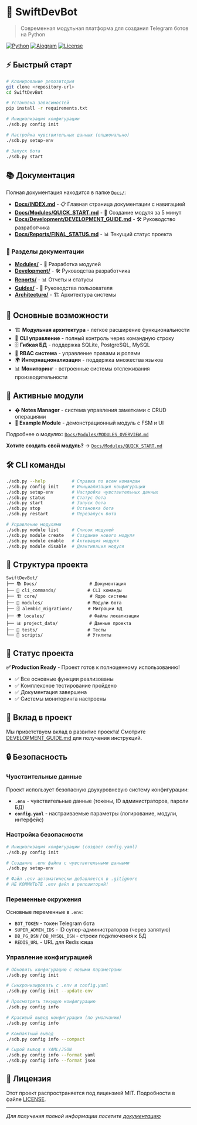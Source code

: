 # 🚀 SwiftDevBot

> Современная модульная платформа для создания Telegram ботов на Python

[![Python](https://img.shields.io/badge/Python-3.10+-blue.svg)](https://python.org)
[![Aiogram](https://img.shields.io/badge/Aiogram-3.x-green.svg)](https://aiogram.dev)
[![License](https://img.shields.io/badge/License-MIT-yellow.svg)](LICENSE)

## ⚡ Быстрый старт

```bash
# Клонирование репозитория
git clone <repository-url>
cd SwiftDevBot

# Установка зависимостей
pip install -r requirements.txt

# Инициализация конфигурации
./sdb.py config init

# Настройка чувствительных данных (опционально)
./sdb.py setup-env

# Запуск бота
./sdb.py start
```

## 📚 Документация

Полная документация находится в папке [`Docs/`](Docs/):

- **[Docs/INDEX.md](Docs/INDEX.md)** - 📋 Главная страница документации с навигацией
- **[Docs/Modules/QUICK_START.md](Docs/Modules/QUICK_START.md)** - 🚀 Создание модуля за 5 минут
- **[Docs/Development/DEVELOPMENT_GUIDE.md](Docs/Development/DEVELOPMENT_GUIDE.md)** - 🛠️ Руководство разработчика
- **[Docs/Reports/FINAL_STATUS.md](Docs/Reports/FINAL_STATUS.md)** - 📊 Текущий статус проекта

### 📂 Разделы документации
- **[Modules/](Docs/Modules/)** - 🧩 Разработка модулей
- **[Development/](Docs/Development/)** - 🛠️ Руководства разработчика  
- **[Reports/](Docs/Reports/)** - 📊 Отчеты и статусы
- **[Guides/](Docs/Guides/)** - 📖 Руководства пользователя
- **[Architecture/](Docs/Architecture/)** - 🏗️ Архитектура системы

## 🎯 Основные возможности

- 🏗️ **Модульная архитектура** - легкое расширение функциональности
- 🔧 **CLI управление** - полный контроль через командную строку  
- 🗄️ **Гибкая БД** - поддержка SQLite, PostgreSQL, MySQL
- 👥 **RBAC система** - управление правами и ролями
- 🌍 **Интернационализация** - поддержка множества языков
- 📊 **Мониторинг** - встроенные системы отслеживания производительности

## 🧩 Активные модули

- **� Notes Manager** - система управления заметками с CRUD операциями
- **🌟 Example Module** - демонстрационный модуль с FSM и UI

Подробнее о модулях: [`Docs/Modules/MODULES_OVERVIEW.md`](Docs/Modules/MODULES_OVERVIEW.md)

**Хотите создать свой модуль?** → [`Docs/Modules/QUICK_START.md`](Docs/Modules/QUICK_START.md)

## 🛠️ CLI команды

```bash
./sdb.py --help          # Справка по всем командам
./sdb.py config init     # Инициализация конфигурации
./sdb.py setup-env       # Настройка чувствительных данных
./sdb.py status          # Статус бота
./sdb.py start           # Запуск бота
./sdb.py stop            # Остановка бота
./sdb.py restart         # Перезапуск бота

# Управление модулями
./sdb.py module list     # Список модулей
./sdb.py module create   # Создание нового модуля
./sdb.py module enable   # Активация модуля
./sdb.py module disable  # Деактивация модуля
```

## 📂 Структура проекта

```
SwiftDevBot/
├── 📚 Docs/                    # Документация
├── 🔧 cli_commands/            # CLI команды
├── 🏗️ core/                    # Ядро системы
├── 🧩 modules/                 # Модули бота
├── 🗄️ alembic_migrations/      # Миграции БД
├── 🌍 locales/                 # Файлы локализации
├── 📊 project_data/            # Данные проекта
├── 🧪 tests/                   # Тесты
└── 📝 scripts/                 # Утилиты
```

## 🚦 Статус проекта

**✅ Production Ready** - Проект готов к полноценному использованию!

- ✅ Все основные функции реализованы
- ✅ Комплексное тестирование пройдено
- ✅ Документация завершена
- ✅ Системы мониторинга настроены

## 🤝 Вклад в проект

Мы приветствуем вклад в развитие проекта! Смотрите [DEVELOPMENT_GUIDE.md](Docs/DEVELOPMENT_GUIDE.md) для получения инструкций.

## 🔒 Безопасность

### Чувствительные данные
Проект использует безопасную двухуровневую систему конфигурации:

- **`.env`** - чувствительные данные (токены, ID администраторов, пароли БД)
- **`config.yaml`** - настраиваемые параметры (логирование, модули, интерфейс)

### Настройка безопасности
```bash
# Инициализация конфигурации (создает config.yaml)
./sdb.py config init

# Создание .env файла с чувствительными данными
./sdb.py setup-env

# Файл .env автоматически добавляется в .gitignore
# НЕ КОММИТЬТЕ .env файл в репозиторий!
```

### Переменные окружения
Основные переменные в `.env`:
- `BOT_TOKEN` - токен Telegram бота
- `SUPER_ADMIN_IDS` - ID супер-администраторов (через запятую)
- `DB_PG_DSN` / `DB_MYSQL_DSN` - строки подключения к БД
- `REDIS_URL` - URL для Redis кэша

### Управление конфигурацией
```bash
# Обновить конфигурацию с новыми параметрами
./sdb.py config init

# Синхронизировать с .env и config.yaml
./sdb.py config init --update-env

# Просмотреть текущую конфигурацию
./sdb.py config info

# Красивый вывод конфигурации (по умолчанию)
./sdb.py config info

# Компактный вывод
./sdb.py config info --compact

# Сырой вывод в YAML/JSON
./sdb.py config info --format yaml
./sdb.py config info --format json
```

## 📄 Лицензия

Этот проект распространяется под лицензией MIT. Подробности в файле [LICENSE](LICENSE).

---

*Для получения полной информации посетите [документацию](Docs/INDEX.md)*

